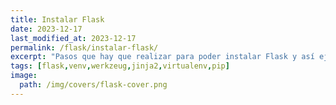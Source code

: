 ```yaml
---
title: Instalar Flask
date: 2023-12-17
last_modified_at: 2023-12-17
permalink: /flask/instalar-flask/
excerpt: "Pasos que hay que realizar para poder instalar Flask y así ejecutar nuestra primera aplicación con este framework."
tags: [flask,venv,werkzeug,jinja2,virtualenv,pip]
image:
  path: /img/covers/flask-cover.png
---
```

